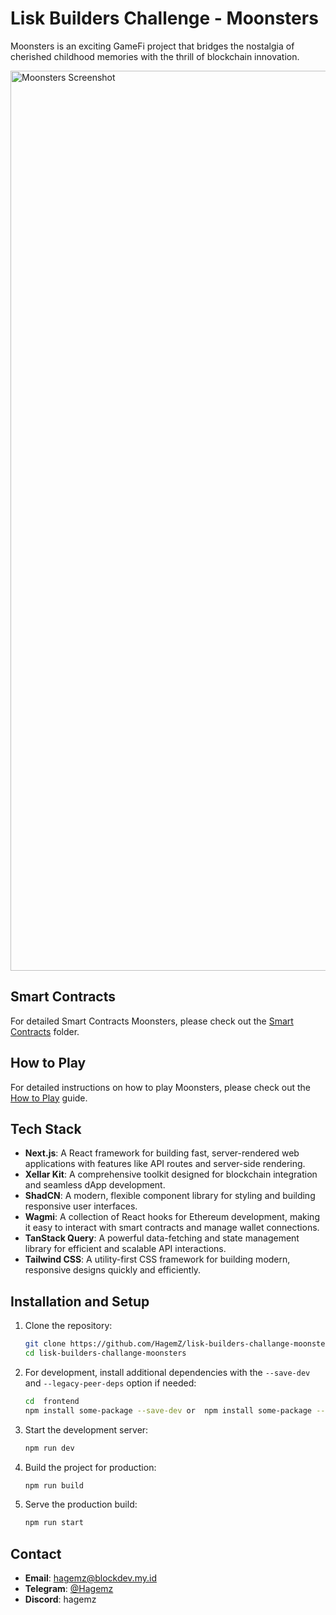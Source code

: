 # Lisk Builders Challenge - Moonsters

Moonsters is an exciting GameFi project that bridges the nostalgia of cherished childhood memories with the thrill of blockchain innovation.

<img width="1440" alt="Moonsters Screenshot" src="https://raw.githubusercontent.com/HagemZ/lisk-builders-challange-moonsters/refs/heads/main/moonsters.png" />

## Smart Contracts
For detailed Smart Contracts Moonsters, please check out the [Smart Contracts](./smart-contract) folder.

## How to Play
For detailed instructions on how to play Moonsters, please check out the [How to Play](HOW_TO_PLAY.md) guide.

## Tech Stack

- **Next.js**: A React framework for building fast, server-rendered web applications with features like API routes and server-side rendering.
- **Xellar Kit**: A comprehensive toolkit designed for blockchain integration and seamless dApp development.
- **ShadCN**: A modern, flexible component library for styling and building responsive user interfaces.
- **Wagmi**: A collection of React hooks for Ethereum development, making it easy to interact with smart contracts and manage wallet connections.
- **TanStack Query**: A powerful data-fetching and state management library for efficient and scalable API interactions.
- **Tailwind CSS**: A utility-first CSS framework for building modern, responsive designs quickly and efficiently.

## Installation and Setup

1. Clone the repository:
   ```bash
   git clone https://github.com/HagemZ/lisk-builders-challange-moonsters.git
   cd lisk-builders-challange-moonsters
   ```

2. For development, install additional dependencies with the `--save-dev` and `--legacy-peer-deps` option if needed:
   ```bash
   cd  frontend
   npm install some-package --save-dev or  npm install some-package --legacy-peer-deps
   ```

3. Start the development server:
   ```bash
   npm run dev
   ```

4. Build the project for production:
   ```bash
   npm run build
   ```

5. Serve the production build:
   ```bash
   npm run start
   ```

## Contact

- **Email**: [hagemz@blockdev.my.id](mailto:hagemz@blockdev.my.id)
- **Telegram**: [@Hagemz](https://t.me/Hagemz)
- **Discord**: hagemz
